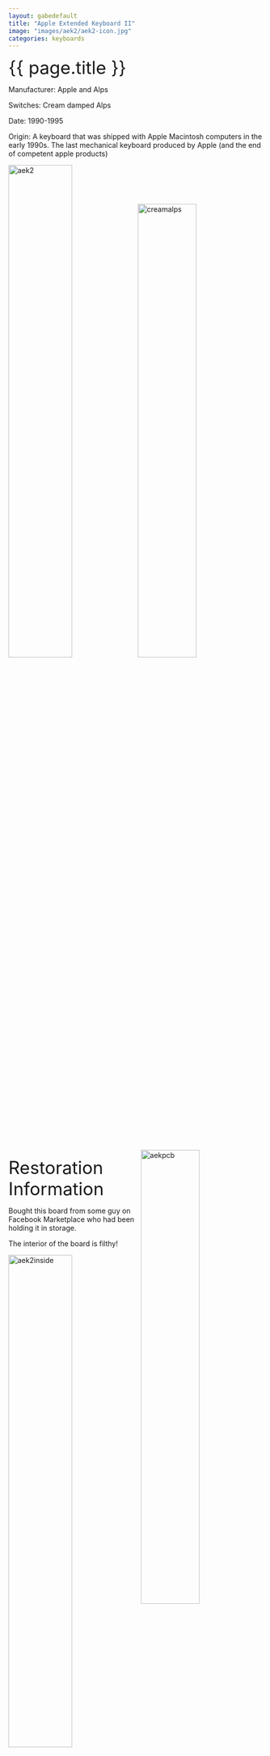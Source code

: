 ```yaml
---
layout: gabedefault
title: "Apple Extended Keyboard II"
image: "images/aek2/aek2-icon.jpg"
categories: keyboards
---
```

<span style="font-size:35px">{{ page.title }}</span>

Manufacturer: Apple and Alps

Switches: Cream damped Alps

Date: 1990-1995

Origin: A keyboard that was shipped with Apple Macintosh computers in the
early 1990s. The last mechanical keyboard produced by Apple (and the end of competent apple products)

<img src="{{ site.baseurl }}//images/aek2/aek2.jpg" alt="aek2" width="50%"/>

<img src="{{ site.baseurl }}//images/aek2/aek2-1.jpg" alt="creamalps" width="48%"/>
<img src="{{ site.baseurl }}//images/aek2/aek2-3.jpg" alt="aekpcb" width="48%" style="float:right"/>

<span style="font-size:35px">Restoration Information</span>

Bought this board from some guy on Facebook Marketplace who had been holding it in storage.

The interior of the board is filthy!

<img src="{{ site.baseurl }}//images/aek2/aek2-2.jpg" alt="aek2inside" width="50%"/>

Conversion time!

Unfortunately this was one of my many early projects that led to failure.
The most important thing I want to stress with these conversions is to attempt
to not change any of the internals as much as possible. My ideal conversion
would be that if I were to get the original machine a keyboard came with, I
would still be able to use the same keyboard.

Unfortunately I didn't have the same mindset as I now do so I attempted some
very janky conversion to try and shove a microcontroller into the board by
chopping off the adb port board

<img src="{{ site.baseurl }}//images/aek2/aek2-4.jpg" alt="aek2adb" width="50%"/>
(not my board)

and soldering a pro micro to the wires in that gray cable as seen in the picture.

This did not work at all. The wire wouldn't let me separate each wire individually very well.
I decided to just solder wires to the solder points on the board. I messed up this solder job too.
After many attempts. I put arduino wires into the other adb connector which makes much more sense.
However even after flashing the soarer's firmware, it didn't send anything. I
have a bit of a fear that I may have either put a wire in wrong or messed up
the soldering and shorted out a chip or something.

This is where the restoration currently stands. A mangled pcb with bad soldering
and a chopped wire. My current plans going forward are to either debug the pcb,
checking if there are shorted pins or broken traces or to replace the pcb
entirely with kb-elmo's
[<span style="color:#7b9cc9">AEK II USB replacement board</span>](https://github.com/kb-elmo/aek2_usb).
I'd prefer if I could use the same pcb so that it would still be adb compatible,
however if the pcb really is broken then this is better than nothing.

